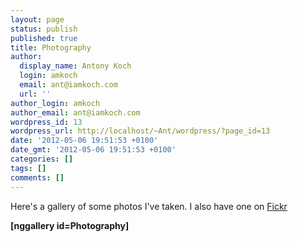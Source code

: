 ```yaml
---
layout: page
status: publish
published: true
title: Photography
author:
  display_name: Antony Koch
  login: amkoch
  email: ant@iamkoch.com
  url: ''
author_login: amkoch
author_email: ant@iamkoch.com
wordpress_id: 13
wordpress_url: http://localhost/~Ant/wordpress/?page_id=13
date: '2012-05-06 19:51:53 +0100'
date_gmt: '2012-05-06 19:51:53 +0100'
categories: []
tags: []
comments: []
---
```

<p>Here's a gallery of some photos I've taken. I also have one on <a title="My Flickr Page" href="http://www.flickr.com/photos/nkvd" target="_blank">Fickr</a></p>
<p><strong>[nggallery id=Photography]</strong></p>
